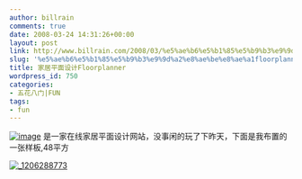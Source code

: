 ```yaml
---
author: billrain
comments: true
date: 2008-03-24 14:31:26+00:00
layout: post
link: http://www.billrain.com/2008/03/%e5%ae%b6%e5%b1%85%e5%b9%b3%e9%9d%a2%e8%ae%be%e8%ae%a1floorplanner/
slug: '%e5%ae%b6%e5%b1%85%e5%b9%b3%e9%9d%a2%e8%ae%be%e8%ae%a1floorplanner'
title: 家居平面设计Floorplanner
wordpress_id: 750
categories:
- 五花八门|FUN
tags:
- fun
---
```


[![image](http://www.billrain.com/wp-content/uploads/2008/03/image2.png)](http://www.floorplanner.com/) 是一家在线家居平面设计网站，没事闲的玩了下昨天，下面是我布置的一张样板,48平方

[![_1206288773](http://www.billrain.com/wp-content/uploads/2008/03/1206288773-thumb.jpg)](http://www.billrain.com/wp-content/uploads/2008/03/1206288773.jpg)
